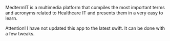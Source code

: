 MedtermIT is a multimedia platform that compiles the most important terms and acronyms related to Healthcare IT and presents them in a very easy to learn. 

Attention!
I have not updated this app to the latest swift. It can be done with a few tweaks.

